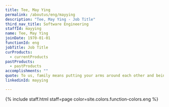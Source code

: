 ```yaml
---
title: Tee, May Ying
permalink: /aboutus/eng/mayying
description: "Tee, May Ying - Job Title"
third_nav_title: Software Engineering
staffId: mayying
name: Tee, May Ying
joinDate: 1970-01-01
functionId: eng
jobTitle: Job Title
curProducts:
  - currentProducts
pastProducts:
  - pastProducts
accomplishments: ""
quote: To us, family means putting your arms around each other and being there.
linkedinId: mayying

---
```


{% include staff.html staff=page color=site.colors.function-colors.eng %}
